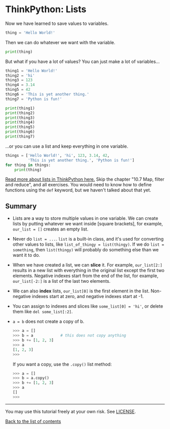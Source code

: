 # ThinkPython: Lists

Now we have learned to save values to variables.

```py
thing = 'Hello World!'
```

Then we can do whatever we want with the variable.

```py
print(thing)
```

But what if you have a lot of values? You can just make a lot of
variables...

```py
thing1 = 'Hello World!'
thing2 = 'hi'
thing3 = 123
thing4 = 3.14
thing5 = 42
thing6 = 'This is yet another thing.'
thing7 = 'Python is fun!'

print(thing1)
print(thing2)
print(thing3)
print(thing4)
print(thing5)
print(thing6)
print(thing7)
```

...or you can use a list and keep everything in one variable.

```py
things = ['Hello World!', 'hi', 123, 3.14, 42,
          'This is yet another thing.', 'Python is fun!']
for thing in things:
    print(thing)
```

[Read more about lists in ThinkPython
here.](http://greenteapress.com/thinkpython2/html/thinkpython2011.html)
Skip the chapter "10.7 Map, filter and reduce", and all exercises. You
would need to know how to define functions using the `def` keyword, but
we haven't talked about that yet.

## Summary

- Lists are a way to store multiple values in one variable. We can
    create lists by putting whatever we want inside [square brackets],
    for example, `our_list = []` creates an empty list.
- Never do `list = ...`. `list` is a built-in class, and it's used for
    converting other values to lists, like `list_of_thingy = list(thingy)`.
    If we do `list = something`, then `list(thingy)` will probably do
    something else than we want it to do.
- When we have created a list, we can **slice** it. For example,
    `our_list[2:]` results in a new list with everything in the
    original list except the first two elements. Negative indexes start
    from the end of the list, for example, `our_list[-2:]` is a list of
    the last two elements.
- We can also **index** lists, `our_list[0]` is the first element in the
    list. Non-negative indexes start at zero, and negative indexes
    start at -1.
- You can assign to indexes and slices like `some_list[0] = 'hi'`, or
    delete them like `del some_list[:2]`.
- `a = b` does not create a copy of b.

    ```py
    >>> a = []
    >>> b = a            # this does not copy anything
    >>> b += [1, 2, 3]
    >>> a
    [1, 2, 3]
    >>> 
    ```

    If you want a copy, use the `.copy()` list method:

    ```py
    >>> a = []
    >>> b = a.copy()
    >>> b += [1, 2, 3]
    >>> a
    []
    >>> 
    ```

***

You may use this tutorial freely at your own risk. See [LICENSE](LICENSE).

[Back to the list of contents](README.md)
